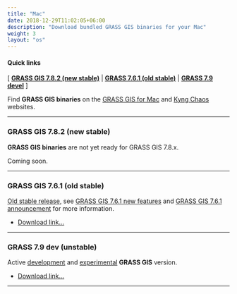 ```yaml
---
title: "Mac"
date: 2018-12-29T11:02:05+06:00
description: "Download bundled GRASS GIS binaries for your Mac"
weight: 3
layout: "os"
---
```


#### Quick links

[ [**GRASS GIS 7.8.2 (new stable)**](#GRASS-GIS-new-stable) | [**GRASS 7.6.1 (old stable)**](#GRASS-GIS-old-stable) | [**GRASS 7.9 devel**](#GRASS-GIS-devel) ]
  

<div class="alert rounded-0 alert-default">
<i class="fa fa-arrow-right"></i> Find <b>GRASS GIS binaries</b> on the <a href="https://repology.org/project/grass/versions" target="_blank">GRASS GIS for Mac</a> and <a href="https://www.kyngchaos.com/software/grass/" target="_blank">Kyng Chaos</a> websites.
</div>

<hr>


### <a name="GRASS-GIS-new-stable"></a> GRASS GIS 7.8.2 (new stable) 

<div class="alert rounded-0 alert-danger">
<i class="fa fa-warning"></i> <b>GRASS GIS binaries</b> are not yet ready for GRASS GIS 7.8.x.
</div>

Coming soon.

<hr>

### <a name="GRASS-GIS-7.6.1-stable"></a> GRASS GIS 7.6.1 (old stable) 

<div class="alert rounded-0 alert-warning">
<i class="fa fa-info-circle"></i> <u>Old stable release</u>, see <a href="https://trac.osgeo.org/grass/wiki/Grass7/NewFeatures76">GRASS GIS 7.6.1 new features</a> and  <a href="https://trac.osgeo.org/grass/wiki/Release/7.6.1-News">GRASS GIS 7.6.1 announcement</a> for more information.
</div>

*  [Download link...](https://...) 



<hr>

### <a name="GRASS-GIS-7.7-devel"></a> GRASS 7.9 dev (unstable)

<div class="alert rounded-0 alert-info">
<i class="fa fa-info-circle"></i> Active <u>development</u> and <u>experimental</u> <b>GRASS GIS</b> version.
</div>

*  [Download link...](https://...) 


<hr>
